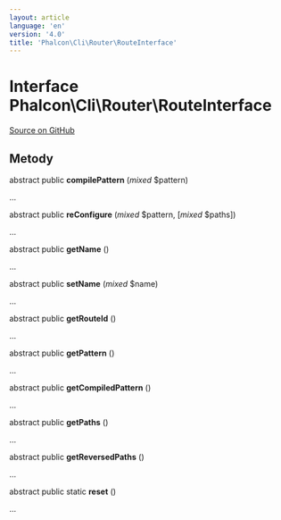 ```yaml
---
layout: article
language: 'en'
version: '4.0'
title: 'Phalcon\Cli\Router\RouteInterface'
---
```

# Interface **Phalcon\Cli\Router\RouteInterface**

<a href="https://github.com/phalcon/cphalcon/tree/v4.0.0/phalcon/cli/router/routeinterface.zep" class="btn btn-default btn-sm">Source on GitHub</a>

## Metody

abstract public **compilePattern** (*mixed* $pattern)

...

abstract public **reConfigure** (*mixed* $pattern, [*mixed* $paths])

...

abstract public **getName** ()

...

abstract public **setName** (*mixed* $name)

...

abstract public **getRouteId** ()

...

abstract public **getPattern** ()

...

abstract public **getCompiledPattern** ()

...

abstract public **getPaths** ()

...

abstract public **getReversedPaths** ()

...

abstract public static **reset** ()

...